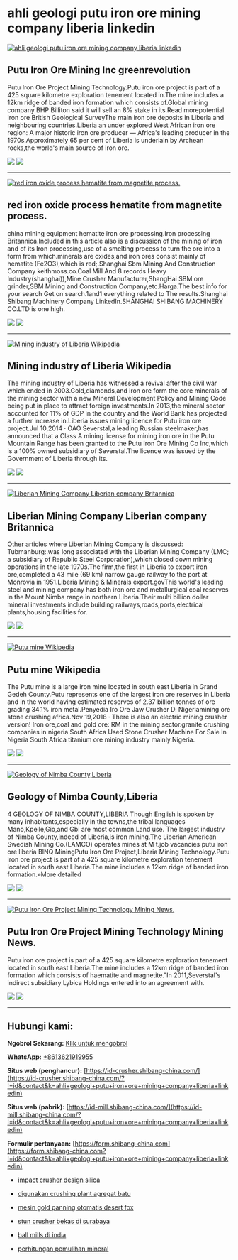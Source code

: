 # ahli geologi putu iron ore mining company liberia linkedin

<a href="https://swt.shibang-china.com/?l=id&img&k=ahli+geologi+putu+iron+ore+mining+company+liberia+linkedin" target="_blank">![ahli geologi putu iron ore mining company liberia linkedin](http://static.shibang-china.com/all-800x300/684.jpg)</a>

## Putu Iron Ore Mining Inc greenrevolution
Putu Iron Ore Project Mining Technology.Putu iron ore project is part of a 425 square kilometre exploration tenement located in.The mine includes a 12km ridge of banded iron formation which consists of.Global mining company BHP Billiton said it will sell an 8% stake in its.Read morepotential iron ore British Geological SurveyThe main iron ore deposits in Liberia and neighbouring countries.Liberia an under explored West African iron ore region: A major historic iron ore producer — Africa's leading producer in the 1970s.Approximately 65 per cent of Liberia is underlain by Archean rocks,the world's main source of iron ore.


<a href="https://whatsapp.shibangsoft.com/WhatsApp.php" target="_blank" title="WhatsApp">![](http://static.shibang-china.com/icon/whatsapp.png)</a> <a href="https://swt.shibang-china.com/?l=id&icon&k=ahli+geologi+putu+iron+ore+mining+company+liberia+linkedin" target="_blank">![](http://static.shibang-china.com/icon/chat-id.png)</a>

---

<a href="https://swt.shibang-china.com/?l=id&img&k=ahli+geologi+putu+iron+ore+mining+company+liberia+linkedin" target="_blank">![red iron oxide process hematite from magnetite process.](http://static.shibang-china.com/all-800x300/270.jpg)</a>

## red iron oxide process hematite from magnetite process.
china mining equipment hematite iron ore processing.Iron processing Britannica.Included in this article also is a discussion of the mining of iron and of its Iron processing,use of a smelting process to turn the ore into a form from which.minerals are oxides,and iron ores consist mainly of hematite (Fe2O3),which is red;.Shanghai Sbm Mining And Construction Company keithmoss.co.Coal Mill And 8 records Heavy Industry(shanghai)),Mine Crusher Manufacturer,ShangHai SBM ore grinder,SBM Mining and Construction Company,etc.Harga.The best info for your search Get on search.1and1 everything related to The results.Shanghai Shibang Machinery Company LinkedIn.SHANGHAI SHIBANG MACHINERY CO.LTD is one high.


<a href="https://whatsapp.shibangsoft.com/WhatsApp.php" target="_blank" title="WhatsApp">![](http://static.shibang-china.com/icon/whatsapp.png)</a> <a href="https://swt.shibang-china.com/?l=id&icon&k=ahli+geologi+putu+iron+ore+mining+company+liberia+linkedin" target="_blank">![](http://static.shibang-china.com/icon/chat-id.png)</a>

---

<a href="https://swt.shibang-china.com/?l=id&img&k=ahli+geologi+putu+iron+ore+mining+company+liberia+linkedin" target="_blank">![Mining industry of Liberia Wikipedia](http://static.shibang-china.com/all-800x300/1453.jpg)</a>

## Mining industry of Liberia Wikipedia
The mining industry of Liberia has witnessed a revival after the civil war which ended in 2003.Gold,diamonds,and iron ore form the core minerals of the mining sector with a new Mineral Development Policy and Mining Code being put in place to attract foreign investments.In 2013,the mineral sector accounted for 11% of GDP in the country and the World Bank has projected a further increase in.Liberia issues mining licence for Putu iron ore project.Jul 10,2014 · OAO Severstal,a leading Russian steelmaker,has announced that a Class A mining license for mining iron ore in the Putu Mountain Range has been granted to the Putu Iron Ore Mining Co Inc,which is a 100% owned subsidiary of Severstal.The licence was issued by the Government of Liberia through its.


<a href="https://whatsapp.shibangsoft.com/WhatsApp.php" target="_blank" title="WhatsApp">![](http://static.shibang-china.com/icon/whatsapp.png)</a> <a href="https://swt.shibang-china.com/?l=id&icon&k=ahli+geologi+putu+iron+ore+mining+company+liberia+linkedin" target="_blank">![](http://static.shibang-china.com/icon/chat-id.png)</a>

---

<a href="https://swt.shibang-china.com/?l=id&img&k=ahli+geologi+putu+iron+ore+mining+company+liberia+linkedin" target="_blank">![Liberian Mining Company Liberian company Britannica](http://static.shibang-china.com/all-800x300/78.jpg)</a>

## Liberian Mining Company Liberian company Britannica
Other articles where Liberian Mining Company is discussed: Tubmanburg:.was long associated with the Liberian Mining Company (LMC; a subsidiary of Republic Steel Corporation),which closed down mining operations in the late 1970s.The firm,the first in Liberia to export iron ore,completed a 43 mile (69 km) narrow gauge railway to the port at Monrovia in 1951.Liberia Mining & Minerals export.govThis world's leading steel and mining company has both iron ore and metallurgical coal reserves in the Mount Nimba range in northern Liberia.Their multi billion dollar mineral investments include building railways,roads,ports,electrical plants,housing facilities for.


<a href="https://whatsapp.shibangsoft.com/WhatsApp.php" target="_blank" title="WhatsApp">![](http://static.shibang-china.com/icon/whatsapp.png)</a> <a href="https://swt.shibang-china.com/?l=id&icon&k=ahli+geologi+putu+iron+ore+mining+company+liberia+linkedin" target="_blank">![](http://static.shibang-china.com/icon/chat-id.png)</a>

---

<a href="https://swt.shibang-china.com/?l=id&img&k=ahli+geologi+putu+iron+ore+mining+company+liberia+linkedin" target="_blank">![Putu mine Wikipedia](http://static.shibang-china.com/all-800x300/618.jpg)</a>

## Putu mine Wikipedia
The Putu mine is a large iron mine located in south east Liberia in Grand Gedeh County.Putu represents one of the largest iron ore reserves in Liberia and in the world having estimated reserves of 2.37 billion tonnes of ore grading 34.1% iron metal.Penyedia Iro Ore Jaw Crusher Di Nigeriamining ore stone crushing africa.Nov 19,2018 · There is also an electric mining crusher version! Iron ore,coal and gold ore: RM in the mining sector.granite crushing companies in nigeria South Africa Used Stone Crusher Machine For Sale In Nigeria South Africa titanium ore mining industry mainly.Nigeria.


<a href="https://whatsapp.shibangsoft.com/WhatsApp.php" target="_blank" title="WhatsApp">![](http://static.shibang-china.com/icon/whatsapp.png)</a> <a href="https://swt.shibang-china.com/?l=id&icon&k=ahli+geologi+putu+iron+ore+mining+company+liberia+linkedin" target="_blank">![](http://static.shibang-china.com/icon/chat-id.png)</a>

---

<a href="https://swt.shibang-china.com/?l=id&img&k=ahli+geologi+putu+iron+ore+mining+company+liberia+linkedin" target="_blank">![Geology of Nimba County,Liberia](http://static.shibang-china.com/all-800x300/735.jpg)</a>

## Geology of Nimba County,Liberia
4 GEOLOGY OF NIMBA COUNTY,LIBERIA Though English is spoken by many inhabitants,especially in the towns,the tribal languages Mano,Kpelle,Gio,and Gbi are most common.Land use. The largest industry of Nimba County,indeed of Liberia,is iron mining.The Liberian American Swedish Mining Co.(LAMCO) operates mines at M t.job vacancies putu iron ore liberia BINQ MiningPutu Iron Ore Project,Liberia Mining Technology.Putu iron ore project is part of a 425 square kilometre exploration tenement located in south east Liberia.The mine includes a 12km ridge of banded iron formation.»More detailed


<a href="https://whatsapp.shibangsoft.com/WhatsApp.php" target="_blank" title="WhatsApp">![](http://static.shibang-china.com/icon/whatsapp.png)</a> <a href="https://swt.shibang-china.com/?l=id&icon&k=ahli+geologi+putu+iron+ore+mining+company+liberia+linkedin" target="_blank">![](http://static.shibang-china.com/icon/chat-id.png)</a>

---

<a href="https://swt.shibang-china.com/?l=id&img&k=ahli+geologi+putu+iron+ore+mining+company+liberia+linkedin" target="_blank">![Putu Iron Ore Project Mining Technology Mining News.](http://static.shibang-china.com/all-800x300/1183.jpg)</a>

## Putu Iron Ore Project Mining Technology Mining News.
Putu iron ore project is part of a 425 square kilometre exploration tenement located in south east Liberia.The mine includes a 12km ridge of banded iron formation which consists of haematite and magnetite."In 2011,Severstal's indirect subsidiary Lybica Holdings entered into an agreement with.

<a href="https://whatsapp.shibangsoft.com/WhatsApp.php" target="_blank" title="WhatsApp">![](http://static.shibang-china.com/icon/whatsapp.png)</a> <a href="https://swt.shibang-china.com/?l=id&icon&k=ahli+geologi+putu+iron+ore+mining+company+liberia+linkedin" target="_blank">![](http://static.shibang-china.com/icon/chat-id.png)</a>

---
## Hubungi kami:

**Ngobrol Sekarang:** [Klik untuk mengobrol](https://swt.shibang-china.com?l=id&contact&k=ahli+geologi+putu+iron+ore+mining+company+liberia+linkedin)

**WhatsApp:**  [+8613621919955](https://whatsapp.shibangsoft.com/WhatsApp.php)

**Situs web (penghancur):** [https://id-crusher.shibang-china.com/](https://id-crusher.shibang-china.com/?l=id&contact&k=ahli+geologi+putu+iron+ore+mining+company+liberia+linkedin)

**Situs web (pabrik):** [https://id-mill.shibang-china.com/](https://id-mill.shibang-china.com/?l=id&contact&k=ahli+geologi+putu+iron+ore+mining+company+liberia+linkedin)

**Formulir pertanyaan:** [https://form.shibang-china.com](https://form.shibang-china.com?l=id&contact&k=ahli+geologi+putu+iron+ore+mining+company+liberia+linkedin)

* [impact crusher design silica](../14/impact%20crusher%20design%20silica.md)

* [digunakan crushing plant agregat batu](../11/digunakan%20crushing%20plant%20agregat%20batu.md)

* [mesin gold panning otomatis desert fox](../12/mesin%20gold%20panning%20otomatis%20desert%20fox.md)

* [stun crusher bekas di surabaya](../14/stun%20crusher%20bekas%20di%20surabaya.md)

* [ball mills di india](../12/ball%20mills%20di%20india.md)

* [perhitungan pemulihan mineral](../15/perhitungan%20pemulihan%20mineral.md)